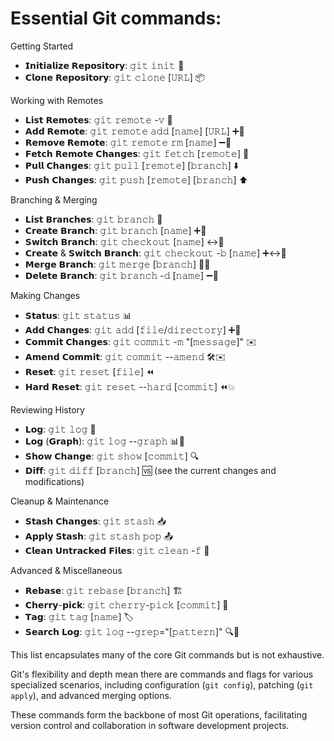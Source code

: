 
# Essential Git commands:

Getting Started

- 𝗜𝗻𝗶𝘁𝗶𝗮𝗹𝗶𝘇𝗲 𝗥𝗲𝗽𝗼𝘀𝗶𝘁𝗼𝗿𝘆: 𝚐𝚒𝚝 𝚒𝚗𝚒𝚝 🌱
- 𝗖𝗹𝗼𝗻𝗲 𝗥𝗲𝗽𝗼𝘀𝗶𝘁𝗼𝗿𝘆: 𝚐𝚒𝚝 𝚌𝚕𝚘𝚗𝚎 [𝚄𝚁𝙻] 📦

Working with Remotes

- 𝗟𝗶𝘀𝘁 𝗥𝗲𝗺𝗼𝘁𝗲𝘀: 𝚐𝚒𝚝 𝚛𝚎𝚖𝚘𝚝𝚎 -𝚟 📡
- 𝗔𝗱𝗱 𝗥𝗲𝗺𝗼𝘁𝗲: 𝚐𝚒𝚝 𝚛𝚎𝚖𝚘𝚝𝚎 𝚊𝚍𝚍 [𝚗𝚊𝚖𝚎] [𝚄𝚁𝙻] ➕📡
- 𝗥𝗲𝗺𝗼𝘃𝗲 𝗥𝗲𝗺𝗼𝘁𝗲: 𝚐𝚒𝚝 𝚛𝚎𝚖𝚘𝚝𝚎 𝚛𝚖 [𝚗𝚊𝚖𝚎] ➖📡
- 𝗙𝗲𝘁𝗰𝗵 𝗥𝗲𝗺𝗼𝘁𝗲 𝗖𝗵𝗮𝗻𝗴𝗲𝘀: 𝚐𝚒𝚝 𝚏𝚎𝚝𝚌𝚑 [𝚛𝚎𝚖𝚘𝚝𝚎] 🔄
- 𝗣𝘂𝗹𝗹 𝗖𝗵𝗮𝗻𝗴𝗲𝘀: 𝚐𝚒𝚝 𝚙𝚞𝚕𝚕 [𝚛𝚎𝚖𝚘𝚝𝚎] [𝚋𝚛𝚊𝚗𝚌𝚑] ⬇️
- 𝗣𝘂𝘀𝗵 𝗖𝗵𝗮𝗻𝗴𝗲𝘀: 𝚐𝚒𝚝 𝚙𝚞𝚜𝚑 [𝚛𝚎𝚖𝚘𝚝𝚎] [𝚋𝚛𝚊𝚗𝚌𝚑] ⬆️

Branching & Merging

- 𝗟𝗶𝘀𝘁 𝗕𝗿𝗮𝗻𝗰𝗵𝗲𝘀: 𝚐𝚒𝚝 𝚋𝚛𝚊𝚗𝚌𝚑 🌿
- 𝗖𝗿𝗲𝗮𝘁𝗲 𝗕𝗿𝗮𝗻𝗰𝗵: 𝚐𝚒𝚝 𝚋𝚛𝚊𝚗𝚌𝚑 [𝚗𝚊𝚖𝚎] ➕🌿
- 𝗦𝘄𝗶𝘁𝗰𝗵 𝗕𝗿𝗮𝗻𝗰𝗵: 𝚐𝚒𝚝 𝚌𝚑𝚎𝚌𝚔𝚘𝚞𝚝 [𝚗𝚊𝚖𝚎] ↔️🌿
- 𝗖𝗿𝗲𝗮𝘁𝗲 & 𝗦𝘄𝗶𝘁𝗰𝗵 𝗕𝗿𝗮𝗻𝗰𝗵: 𝚐𝚒𝚝 𝚌𝚑𝚎𝚌𝚔𝚘𝚞𝚝 -𝚋 [𝚗𝚊𝚖𝚎] ➕↔️🌿
- 𝗠𝗲𝗿𝗴𝗲 𝗕𝗿𝗮𝗻𝗰𝗵: 𝚐𝚒𝚝 𝚖𝚎𝚛𝚐𝚎 [𝚋𝚛𝚊𝚗𝚌𝚑] 🔄🌿
- 𝗗𝗲𝗹𝗲𝘁𝗲 𝗕𝗿𝗮𝗻𝗰𝗵: 𝚐𝚒𝚝 𝚋𝚛𝚊𝚗𝚌𝚑 -𝚍 [𝚗𝚊𝚖𝚎] ➖🌿

Making Changes

- 𝗦𝘁𝗮𝘁𝘂𝘀: 𝚐𝚒𝚝 𝚜𝚝𝚊𝚝𝚞𝚜 📊
- 𝗔𝗱𝗱 𝗖𝗵𝗮𝗻𝗴𝗲𝘀: 𝚐𝚒𝚝 𝚊𝚍𝚍 [𝚏𝚒𝚕𝚎/𝚍𝚒𝚛𝚎𝚌𝚝𝚘𝚛𝚢] ➕📄
- 𝗖𝗼𝗺𝗺𝗶𝘁 𝗖𝗵𝗮𝗻𝗴𝗲𝘀: 𝚐𝚒𝚝 𝚌𝚘𝚖𝚖𝚒𝚝 -𝚖 "[𝚖𝚎𝚜𝚜𝚊𝚐𝚎]" ✉️
- 𝗔𝗺𝗲𝗻𝗱 𝗖𝗼𝗺𝗺𝗶𝘁: 𝚐𝚒𝚝 𝚌𝚘𝚖𝚖𝚒𝚝 --𝚊𝚖𝚎𝚗𝚍 🛠️✉️
- 𝗥𝗲𝘀𝗲𝘁: 𝚐𝚒𝚝 𝚛𝚎𝚜𝚎𝚝 [𝚏𝚒𝚕𝚎] ⏪
- 𝗛𝗮𝗿𝗱 𝗥𝗲𝘀𝗲𝘁: 𝚐𝚒𝚝 𝚛𝚎𝚜𝚎𝚝 --𝚑𝚊𝚛𝚍 [𝚌𝚘𝚖𝚖𝚒𝚝] ⏪💥

Reviewing History

- 𝗟𝗼𝗴: 𝚐𝚒𝚝 𝚕𝚘𝚐 📜
- 𝗟𝗼𝗴 (𝗚𝗿𝗮𝗽𝗵): 𝚐𝚒𝚝 𝚕𝚘𝚐 --𝚐𝚛𝚊𝚙𝚑 📊📜
- 𝗦𝗵𝗼𝘄 𝗖𝗵𝗮𝗻𝗴𝗲: 𝚐𝚒𝚝 𝚜𝚑𝚘𝚠 [𝚌𝚘𝚖𝚖𝚒𝚝] 🔍
- 𝗗𝗶𝗳𝗳: 𝚐𝚒𝚝 𝚍𝚒𝚏𝚏 [𝚋𝚛𝚊𝚗𝚌𝚑] 🆚 (see the current changes and modifications)

Cleanup & Maintenance

- 𝗦𝘁𝗮𝘀𝗵 𝗖𝗵𝗮𝗻𝗴𝗲𝘀: 𝚐𝚒𝚝 𝚜𝚝𝚊𝚜𝚑 📥
- 𝗔𝗽𝗽𝗹𝘆 𝗦𝘁𝗮𝘀𝗵: 𝚐𝚒𝚝 𝚜𝚝𝚊𝚜𝚑 𝚙𝚘𝚙 📤
- 𝗖𝗹𝗲𝗮𝗻 𝗨𝗻𝘁𝗿𝗮𝗰𝗸𝗲𝗱 𝗙𝗶𝗹𝗲𝘀: 𝚐𝚒𝚝 𝚌𝚕𝚎𝚊𝚗 -𝚏 🧽

Advanced & Miscellaneous

- 𝗥𝗲𝗯𝗮𝘀𝗲: 𝚐𝚒𝚝 𝚛𝚎𝚋𝚊𝚜𝚎 [𝚋𝚛𝚊𝚗𝚌𝚑] 🏗️
- 𝗖𝗵𝗲𝗿𝗿𝘆-𝗽𝗶𝗰𝗸: 𝚐𝚒𝚝 𝚌𝚑𝚎𝚛𝚛𝚢-𝚙𝚒𝚌𝚔 [𝚌𝚘𝚖𝚖𝚒𝚝] 🍒
- 𝗧𝗮𝗴: 𝚐𝚒𝚝 𝚝𝚊𝚐 [𝚗𝚊𝚖𝚎] 🏷️
- 𝗦𝗲𝗮𝗿𝗰𝗵 𝗟𝗼𝗴: 𝚐𝚒𝚝 𝚕𝚘𝚐 --𝚐𝚛𝚎𝚙="[𝚙𝚊𝚝𝚝𝚎𝚛𝚗]" 🔍📜

This list encapsulates many of the core Git commands but is not exhaustive.

Git's flexibility and depth mean there are commands and flags for various specialized scenarios, including configuration (`git config`), patching (`git apply`), and advanced merging options.

These commands form the backbone of most Git operations, facilitating version control and collaboration in software development projects.
